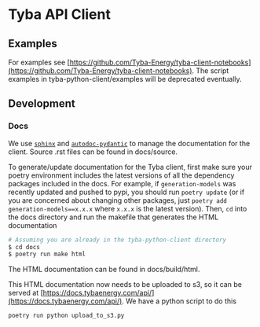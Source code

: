 # Tyba API Client

## Examples
For examples see [https://github.com/Tyba-Energy/tyba-client-notebooks](https://github.com/Tyba-Energy/tyba-client-notebooks).
The script examples in tyba-python-client/examples will be deprecated eventually.

## Development
### Docs
We use [`sphinx`](https://github.com/sphinx-doc/sphinx) and
[`autodoc-pydantic`](https://github.com/mansenfranzen/autodoc_pydantic) to manage the documentation for the client.
Source .rst files can be found in docs/source.

To generate/update documentation for the Tyba client, first make sure
your poetry environment includes the latest versions of all the dependency packages included in the docs. For example,
if `generation-models` was recently updated and pushed to pypi, you should run `poetry update` (or if you are concerned
about changing other packages, just `poetry add generation-models==x.x.x` where `x.x.x` is the latest version).
Then, `cd` into the docs directory and run the makefile that generates the HTML documentation
```bash
# Assuming you are already in the tyba-python-client directory
$ cd docs
$ poetry run make html
```
The HTML documentation can be found in docs/build/html.

This HTML documentation now needs to be uploaded to s3, so it
can be served at [https://docs.tybaenergy.com/api/](https://docs.tybaenergy.com/api/). We have a python script to do this
```bash
poetry run python upload_to_s3.py
```



